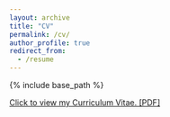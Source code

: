 ```yaml
---
layout: archive
title: "CV"
permalink: /cv/
author_profile: true
redirect_from:
  - /resume
---
```


{% include base_path %}

[Click to view my Curriculum Vitae. [PDF]](https://hratliff.com/files/CV_Hunter_Ratliff.pdf)

<!-- <embed src="http://lindt8.github.io/files/CV_Hunter_Ratliff.pdf" width="650" height="1800" type='application/pdf'> -->
